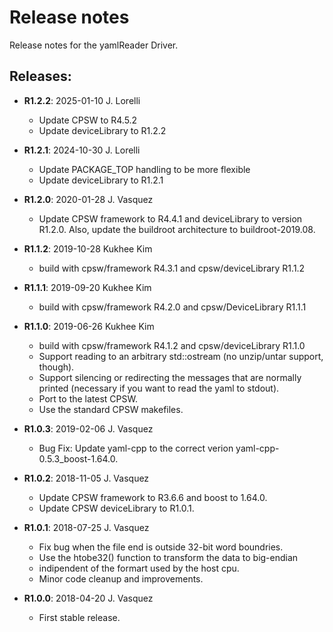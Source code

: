 # Release notes

Release notes for the yamlReader Driver.

## Releases:
* __R1.2.2__: 2025-01-10 J. Lorelli
  * Update CPSW to R4.5.2
  * Update deviceLibrary to R1.2.2

* __R1.2.1__: 2024-10-30 J. Lorelli
  * Update PACKAGE_TOP handling to be more flexible
  * Update deviceLibrary to R1.2.1

* __R1.2.0__: 2020-01-28 J. Vasquez
  * Update CPSW framework to R4.4.1 and deviceLibrary to version R1.2.0.
    Also, update the buildroot architecture to buildroot-2019.08.

* __R1.1.2__: 2019-10-28 Kukhee Kim
  * build with cpsw/framework R4.3.1 and cpsw/deviceLibrary R1.1.2

* __R1.1.1__: 2019-09-20 Kukhee Kim
  * build with cpsw/framework R4.2.0 and cpsw/DeviceLibrary R1.1.1

* __R1.1.0__: 2019-06-26 Kukhee Kim
  * build with cpsw/framework R4.1.2 and cpsw/deviceLibrary R1.1.0
  * Support reading to an arbitrary std::ostream
    (no unzip/untar support, though).
  * Support silencing or redirecting the messages that
    are normally printed (necessary if you want to
    read the yaml to stdout).
  * Port to the latest CPSW.
  * Use the standard CPSW makefiles.

* __R1.0.3__: 2019-02-06 J. Vasquez
  * Bug Fix: Update yaml-cpp to the correct verion
    yaml-cpp-0.5.3_boost-1.64.0.

* __R1.0.2__: 2018-11-05 J. Vasquez
  * Update CPSW framework to R3.6.6 and boost to 1.64.0.
  * Update CPSW deviceLibrary to R1.0.1.

* __R1.0.1__: 2018-07-25 J. Vasquez
  * Fix bug when the file end is outside 32-bit word boundries.
  * Use the htobe32() function to transform the data to big-endian
  *   indipendent of the formart used by the host cpu.
  * Minor code cleanup and improvements.

* __R1.0.0__: 2018-04-20 J. Vasquez
  * First stable release.
